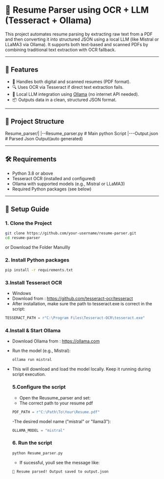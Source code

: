 # 🧠 Resume Parser using OCR + LLM (Tesseract + Ollama)

This project automates resume parsing by extracting raw text from a PDF and then converting it into structured JSON using a local LLM (like Mistral or LLaMA3 via Ollama). It supports both text-based and scanned PDFs by combining traditional text extraction with OCR fallback.

---

## 🚀 Features

- 📄 Handles both digital and scanned resumes (PDF format).
- 🔍 Uses OCR via Tesseract if direct text extraction fails.
- 🤖 Local LLM integration using [Ollama](https://ollama.com) (no internet API needed).
- 📦 Outputs data in a clean, structured JSON format.

---

## 📁 Project Structure

Resume_parser/|
              |--Resume_parser.py # Main python Script                                                           |---Output.json # Parsed Json Output(auto generated)


---

## 🛠️ Requirements

- Python 3.8 or above
- Tesseract OCR (installed and configured)
- Ollama with supported models (e.g., Mistral or LLaMA3)
- Required Python packages (see below)

---

## 🧪 Setup Guide

### 1. Clone the Project

```bash
git clone https://github.com/your-username/resume-parser.git
cd resume-parser
```
or Download the Folder Manullly

### 2. Install Python packages

```bash
pip install -r requirements.txt
```
### 3.Install Tesseract OCR

- Windows
- Download from : https://github.com/tesseract-ocr/tesseract
- After installation, make sure the path to tesseract.exe is correct in the script:
```python
TESSERACT_PATH = r"C:\Program Files\Tesseract-OCR\tesseract.exe"
```
### 4.Install & Start Ollama

- Download Ollama from : https://ollama.com
- Run the model (e.g., Mistral):
  ```bash
  ollama run mistral
  ```
- This will download and load the model locally. Keep it running during script execution.

  ### 5.Configure the script

  - Open the Reusume_parser and set:
  - The correct path to your resume pdf
  ```python
  PDF_PATH = r"C:\Path\To\Your\Resume.pdf"
  ```
  -The desired model name ("mistral" or "llama3"):
  ```python
  OLLAMA_MODEL = "mistral"
  ```
  ### 6. Run the script
  ```bash
  python Resume_parser.py
  ```
  - If sucessful, youll see the message like:
  ```vbnet
  🎉 Resume parsed! Output saved to output.json
  ```
  
